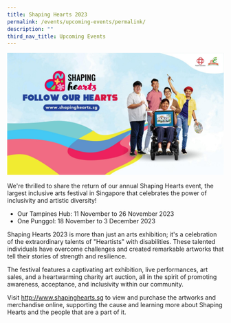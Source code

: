```yaml
---
title: Shaping Hearts 2023
permalink: /events/upcoming-events/permalink/
description: ""
third_nav_title: Upcoming Events
---
```

![](/images/Media%20Files%20for%20Shaping%20Hearts/sh%20-%20web%20banner.jpg)

We're thrilled to share the return of our annual Shaping Hearts event, the largest inclusive arts festival in Singapore that celebrates the power of inclusivity and artistic diversity!

* Our Tampines Hub: 11 November to 26 November 2023
* One Punggol: 18 November to 3 December 2023

Shaping Hearts 2023 is more than just an arts exhibition; it's a celebration of the extraordinary talents of "Heartists" with disabilities. 
These talented individuals have overcome challenges and created remarkable artworks that tell their stories of strength and resilience. 

The festival features a captivating art exhibition, live performances, art sales, and a heartwarming charity art auction, all in the spirit of promoting awareness, acceptance, and inclusivity within our community.

Visit http://www.shapinghearts.sg to view and purchase the artworks and merchandise online, supporting the cause and learning more about Shaping Hearts and the people that are a part of it.